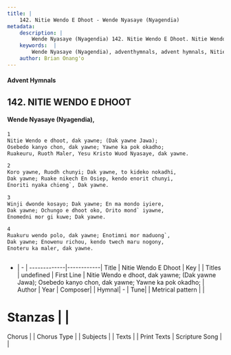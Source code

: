 ```yaml
---
title: |
    142. Nitie Wendo E Dhoot - Wende Nyasaye (Nyagendia)
metadata:
    description: |
        Wende Nyasaye (Nyagendia) 142. Nitie Wendo E Dhoot. Nitie Wendo e dhoot, dak yawne; (Dak yawne Jawa); Osebedo kanyo chon, dak yawne; Yawne ka pok okadho; Ruakeuru, Ruoth Maler, Yesu Kristo Wuod Nyasaye, dak yawne.  
    keywords:  |
        Wende Nyasaye (Nyagendia), adventhymnals, advent hymnals, Nitie Wendo E Dhoot, Nitie Wendo e dhoot, dak yawne; (Dak yawne Jawa); Osebedo kanyo chon, dak yawne; Yawne ka pok okadho;. 
    author: Brian Onang'o
---
```


#### Advent Hymnals
## 142. NITIE WENDO E DHOOT
####  Wende Nyasaye (Nyagendia),

```txt
1
Nitie Wendo e dhoot, dak yawne; (Dak yawne Jawa);
Osebedo kanyo chon, dak yawne; Yawne ka pok okadho;
Ruakeuru, Ruoth Maler, Yesu Kristo Wuod Nyasaye, dak yawne.

2
Koro yawne, Ruodh chunyi; Dak yawne, to kideko nokadhi,
Dak yawne; Ruake nikech En Osiep, kendo enorit chunyi,
Enoriti nyaka chieng`, Dak yawne.

3
Winji dwonde kosayo; Dak yawne; En ma mondo iyiere,
Dak yawne; Ochungo e dhoot oko, Orito mond` iyawne,
Enomedni mor gi kuwe; Dak yawne.

4
Ruakuru wendo polo, dak yawne; Enotimni mor maduong`,
Dak yawne; Enowenu richou, kendo twech maru nogony,
Enoteru ka maler, dak yawne.



```

- |   -  |
-------------|------------|
Title | Nitie Wendo E Dhoot |
Key |  |
Titles | undefined |
First Line | Nitie Wendo e dhoot, dak yawne; (Dak yawne Jawa); Osebedo kanyo chon, dak yawne; Yawne ka pok okadho; |
Author | 
Year | 
Composer| |
Hymnal|  - |
Tune|  |
Metrical pattern | |
# Stanzas |  |
Chorus |  |
Chorus Type |  |
Subjects | |
Texts |  |
Print Texts | 
Scripture Song |  |
    
